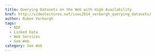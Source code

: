 ```yaml
---
title: Querying Datasets on the Web with High Availability
href: http://videolectures.net/iswc2014_verborgh_querying_datasets/
author: Ruben Verborgh
tags:
  - RDF
  - Linked Data
  - Web Services
  - Sem Web
category: Sem Web
---
```

